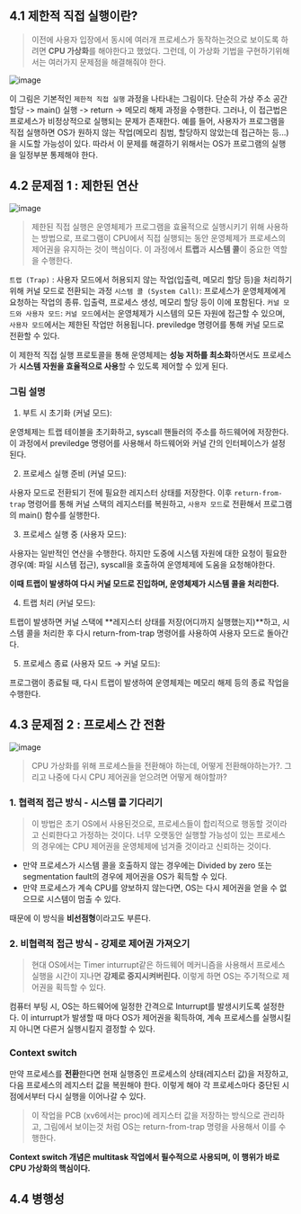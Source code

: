 ## 4.1 제한적 직접 실행이란?

> 이전에 사용자 입장에서 동시에 여러개 프로세스가 동작하는것으로 보이도록 하려면 **CPU 가상화**를 해야한다고 했었다.
> 그런데, 이 가상화 기법을 구현하기위해서는 여러가지 문제점을 해결해줘야 한다.

![image](https://github.com/user-attachments/assets/2d72ce84-9735-4883-b8e8-58f6d45332e9)

이 그림은 기본적인 `제한적 직접 실행` 과정을 나타내는 그림이다. 단순히 가상 주소 공간 할당 -> main() 실행 -> return -> 메모리 해제 과정을 수행한다.
그러나, 이 접근법은 프로세스가 비정상적으로 실행되는 문제가 존재한다. 
예를 들어, 사용자가 프로그램을 직접 실행하면 OS가 원하지 않는 작업(메모리 침범, 할당하지 않았는데 접근하는 등...)을 시도할 가능성이 있다.
따라서 이 문제를 해결하기 위해서는 OS가 프로그램의 실행을 일정부분 통제해야 한다.

## 4.2 문제점 1 : 제한된 연산

![image](https://github.com/user-attachments/assets/1343cc49-bfa3-4959-acb7-fa4adbcadbad)

> 제한된 직접 실행은 운영체제가 프로그램을 효율적으로 실행시키기 위해 사용하는 방법으로,
> 프로그램이 CPU에서 직접 실행되는 동안 운영체제가 프로세스의 제어권을 유지하는 것이 핵심이다.
> 이 과정에서 **트랩**과 **시스템 콜**이 중요한 역할을 수행한다.

`트랩 (Trap)` : 사용자 모드에서 허용되지 않는 작업(입출력, 메모리 할당 등)을 처리하기 위해 커널 모드로 전환되는 과정
`시스템 콜 (System Call)`: 프로세스가 운영체제에게 요청하는 작업의 종류. 입출력, 프로세스 생성, 메모리 할당 등이 이에 포함된다.
`커널 모드와 사용자 모드`: `커널 모드`에서는 운영체제가 시스템의 모든 자원에 접근할 수 있으며, `사용자 모드`에서는 제한된 작업만 허용됩니다. previledge 명령어를 통해 커널 모드로 전환할 수 있다. 

이 제한적 직접 실행 프로토콜을 통해 운영체제는 **성능 저하를 최소화**하면서도 프로세스가 **시스템 자원을 효율적으로 사용**할 수 있도록 제어할 수 있게 된다.

### 그림 설명
1. 부트 시 초기화 (커널 모드):

운영체제는 트랩 테이블을 초기화하고, syscall 핸들러의 주소를 하드웨어에 저장한다. 
이 과정에서 previledge 명령어를 사용해서 하드웨어와 커널 간의 인터페이스가 설정된다.

2. 프로세스 실행 준비 (커널 모드):

사용자 모드로 전환되기 전에 필요한 레지스터 상태를 저장한다.
이후 `return-from-trap` 명령어를 통해 커널 스택의 레지스터를 복원하고, 
`사용자 모드`로 전환해서 프로그램의 main() 함수를 실행한다.

3. 프로세스 실행 중 (사용자 모드):

사용자는 일반적인 연산을 수행한다. 하지만 도중에 시스템 자원에 대한 요청이 필요한 경우(예: 파일 시스템 접근), 
syscall을 호출하여 운영체제에 도움을 요청해야한다.

**이때 트랩이 발생하여 다시 커널 모드로 진입하며, 운영체제가 시스템 콜을 처리한다.**

4. 트랩 처리 (커널 모드):

트랩이 발생하면 커널 스택에 **레지스터 상태를 저장(어디까지 실행했는지)**하고, 
시스템 콜을 처리한 후 다시 return-from-trap 명령어를 사용하여 사용자 모드로 돌아간다.

5. 프로세스 종료 (사용자 모드 → 커널 모드):

프로그램이 종료될 때, 다시 트랩이 발생하여 운영체제는 메모리 해제 등의 종료 작업을 수행한다.

## 4.3 문제점 2 : 프로세스 간 전환

![image](https://github.com/user-attachments/assets/e5963909-619b-4b95-be3d-cf83e2cbb20c)

> CPU 가상화를 위해 프로세스들을 전환해야 하는데, 어떻게 전환해야하는가?. 그리고 나중에 다시 CPU 제어권을 얻으려면 어떻게 해야할까?

### 1. 협력적 접근 방식 - 시스템 콜 기다리기

> 이 방법은 초기 OS에서 사용된것으로, 프로세스들이 합리적으로 행동할 것이라고 신뢰한다고 가정하는 것이다.
> 너무 오랫동안 실행할 가능성이 있는 프로세스의 경우에는 CPU 제어권을 운영체제에 넘겨줄 것이라고 신뢰하는 것이다.

- 만약 프로세스가 시스템 콜을 호출하지 않는 경우에는 Divided by zero 또는 segmentation fault의 경우에 제어권을 OS가 획득할 수 있다.
- 만약 프로세스가 계속 CPU를 양보하지 않는다면, OS는 다시 제어권을 얻을 수 없으므로 시스템이 멈출 수 있다.

때문에 이 방식을 **비선점형**이라고도 부른다.

### 2. 비협력적 접근 방식 - 강제로 제어권 가져오기

> 현대 OS에서는 Timer inturrupt같은 하드웨어 메커니즘을 사용해서 프로세스 실행을 시간이 지나면 **강제로 중지시켜버린다.**
이렇게 하면 OS는 주기적으로 제어권을 획득할 수 있다.

컴퓨터 부팅 시, OS는 하드웨어에 일정한 간격으로 Inturrupt를 발생시키도록 설정한다. 
이 inturrupt가 발생할 때 마다 OS가 제어권을 획득하여, 계속 프로세스를 실행시킬지 아니면 다른거 실행시킬지 결정할 수 있다.

### Context switch

만약 프로세스를 **전환**한다면 현재 실행중인 프로세스의 상태(레지스터 값)을 저장하고, 다음 프로세스의 레지스터 값을 복원해야 한다.
이렇게 해야 각 프로세스마다 중단된 시점에서부터 다시 실행을 이어나갈 수 있다.

> 이 작업을 PCB (xv6에서는 proc)에 레지스터 값을 저장하는 방식으로 관리하고,
> 그림에서 보이는것 처럼 OS는 return-from-trap 명령을 사용해서 이를 수행한다.

**Context switch 개념은 multitask 작업에서 필수적으로 사용되며, 이 행위가 바로 CPU 가상화의 핵심이다.**

## 4.4 병행성
